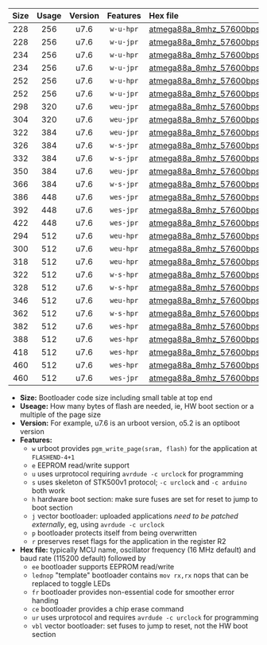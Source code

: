 |Size|Usage|Version|Features|Hex file|
|:-:|:-:|:-:|:-:|:--|
|228|256|u7.6|`w-u-hpr`|[atmega88a_8mhz_57600bps_ur.hex](https://raw.githubusercontent.com/stefanrueger/urboot/main//atmega88a_8mhz_57600bps_ur.hex)|
|228|256|u7.6|`w-u-jpr`|[atmega88a_8mhz_57600bps_ur_vbl.hex](https://raw.githubusercontent.com/stefanrueger/urboot/main//atmega88a_8mhz_57600bps_ur_vbl.hex)|
|234|256|u7.6|`w-u-hpr`|[atmega88a_8mhz_57600bps_lednop_ur.hex](https://raw.githubusercontent.com/stefanrueger/urboot/main//atmega88a_8mhz_57600bps_lednop_ur.hex)|
|234|256|u7.6|`w-u-jpr`|[atmega88a_8mhz_57600bps_lednop_ur_vbl.hex](https://raw.githubusercontent.com/stefanrueger/urboot/main//atmega88a_8mhz_57600bps_lednop_ur_vbl.hex)|
|252|256|u7.6|`w-u-hpr`|[atmega88a_8mhz_57600bps_lednop_fr_ur.hex](https://raw.githubusercontent.com/stefanrueger/urboot/main//atmega88a_8mhz_57600bps_lednop_fr_ur.hex)|
|252|256|u7.6|`w-u-jpr`|[atmega88a_8mhz_57600bps_lednop_fr_ur_vbl.hex](https://raw.githubusercontent.com/stefanrueger/urboot/main//atmega88a_8mhz_57600bps_lednop_fr_ur_vbl.hex)|
|298|320|u7.6|`weu-jpr`|[atmega88a_8mhz_57600bps_ee_ur_vbl.hex](https://raw.githubusercontent.com/stefanrueger/urboot/main//atmega88a_8mhz_57600bps_ee_ur_vbl.hex)|
|304|320|u7.6|`weu-jpr`|[atmega88a_8mhz_57600bps_ee_lednop_ur_vbl.hex](https://raw.githubusercontent.com/stefanrueger/urboot/main//atmega88a_8mhz_57600bps_ee_lednop_ur_vbl.hex)|
|322|384|u7.6|`weu-jpr`|[atmega88a_8mhz_57600bps_ee_lednop_fr_ur_vbl.hex](https://raw.githubusercontent.com/stefanrueger/urboot/main//atmega88a_8mhz_57600bps_ee_lednop_fr_ur_vbl.hex)|
|326|384|u7.6|`w-s-jpr`|[atmega88a_8mhz_57600bps_vbl.hex](https://raw.githubusercontent.com/stefanrueger/urboot/main//atmega88a_8mhz_57600bps_vbl.hex)|
|332|384|u7.6|`w-s-jpr`|[atmega88a_8mhz_57600bps_lednop_vbl.hex](https://raw.githubusercontent.com/stefanrueger/urboot/main//atmega88a_8mhz_57600bps_lednop_vbl.hex)|
|350|384|u7.6|`weu-jpr`|[atmega88a_8mhz_57600bps_ee_lednop_fr_ce_ur_vbl.hex](https://raw.githubusercontent.com/stefanrueger/urboot/main//atmega88a_8mhz_57600bps_ee_lednop_fr_ce_ur_vbl.hex)|
|366|384|u7.6|`w-s-jpr`|[atmega88a_8mhz_57600bps_lednop_fr_vbl.hex](https://raw.githubusercontent.com/stefanrueger/urboot/main//atmega88a_8mhz_57600bps_lednop_fr_vbl.hex)|
|386|448|u7.6|`wes-jpr`|[atmega88a_8mhz_57600bps_ee_vbl.hex](https://raw.githubusercontent.com/stefanrueger/urboot/main//atmega88a_8mhz_57600bps_ee_vbl.hex)|
|392|448|u7.6|`wes-jpr`|[atmega88a_8mhz_57600bps_ee_lednop_vbl.hex](https://raw.githubusercontent.com/stefanrueger/urboot/main//atmega88a_8mhz_57600bps_ee_lednop_vbl.hex)|
|422|448|u7.6|`wes-jpr`|[atmega88a_8mhz_57600bps_ee_lednop_fr_vbl.hex](https://raw.githubusercontent.com/stefanrueger/urboot/main//atmega88a_8mhz_57600bps_ee_lednop_fr_vbl.hex)|
|294|512|u7.6|`weu-hpr`|[atmega88a_8mhz_57600bps_ee_ur.hex](https://raw.githubusercontent.com/stefanrueger/urboot/main//atmega88a_8mhz_57600bps_ee_ur.hex)|
|300|512|u7.6|`weu-hpr`|[atmega88a_8mhz_57600bps_ee_lednop_ur.hex](https://raw.githubusercontent.com/stefanrueger/urboot/main//atmega88a_8mhz_57600bps_ee_lednop_ur.hex)|
|318|512|u7.6|`weu-hpr`|[atmega88a_8mhz_57600bps_ee_lednop_fr_ur.hex](https://raw.githubusercontent.com/stefanrueger/urboot/main//atmega88a_8mhz_57600bps_ee_lednop_fr_ur.hex)|
|322|512|u7.6|`w-s-hpr`|[atmega88a_8mhz_57600bps.hex](https://raw.githubusercontent.com/stefanrueger/urboot/main//atmega88a_8mhz_57600bps.hex)|
|328|512|u7.6|`w-s-hpr`|[atmega88a_8mhz_57600bps_lednop.hex](https://raw.githubusercontent.com/stefanrueger/urboot/main//atmega88a_8mhz_57600bps_lednop.hex)|
|346|512|u7.6|`weu-hpr`|[atmega88a_8mhz_57600bps_ee_lednop_fr_ce_ur.hex](https://raw.githubusercontent.com/stefanrueger/urboot/main//atmega88a_8mhz_57600bps_ee_lednop_fr_ce_ur.hex)|
|362|512|u7.6|`w-s-hpr`|[atmega88a_8mhz_57600bps_lednop_fr.hex](https://raw.githubusercontent.com/stefanrueger/urboot/main//atmega88a_8mhz_57600bps_lednop_fr.hex)|
|382|512|u7.6|`wes-hpr`|[atmega88a_8mhz_57600bps_ee.hex](https://raw.githubusercontent.com/stefanrueger/urboot/main//atmega88a_8mhz_57600bps_ee.hex)|
|388|512|u7.6|`wes-hpr`|[atmega88a_8mhz_57600bps_ee_lednop.hex](https://raw.githubusercontent.com/stefanrueger/urboot/main//atmega88a_8mhz_57600bps_ee_lednop.hex)|
|418|512|u7.6|`wes-hpr`|[atmega88a_8mhz_57600bps_ee_lednop_fr.hex](https://raw.githubusercontent.com/stefanrueger/urboot/main//atmega88a_8mhz_57600bps_ee_lednop_fr.hex)|
|460|512|u7.6|`wes-hpr`|[atmega88a_8mhz_57600bps_ee_lednop_fr_ce.hex](https://raw.githubusercontent.com/stefanrueger/urboot/main//atmega88a_8mhz_57600bps_ee_lednop_fr_ce.hex)|
|460|512|u7.6|`wes-jpr`|[atmega88a_8mhz_57600bps_ee_lednop_fr_ce_vbl.hex](https://raw.githubusercontent.com/stefanrueger/urboot/main//atmega88a_8mhz_57600bps_ee_lednop_fr_ce_vbl.hex)|

- **Size:** Bootloader code size including small table at top end
- **Useage:** How many bytes of flash are needed, ie, HW boot section or a multiple of the page size
- **Version:** For example, u7.6 is an urboot version, o5.2 is an optiboot version
- **Features:**
  + `w` urboot provides `pgm_write_page(sram, flash)` for the application at `FLASHEND-4+1`
  + `e` EEPROM read/write support
  + `u` uses urprotocol requiring `avrdude -c urclock` for programming
  + `s` uses skeleton of STK500v1 protocol; `-c urclock` and `-c arduino` both work
  + `h` hardware boot section: make sure fuses are set for reset to jump to boot section
  + `j` vector bootloader: uploaded applications *need to be patched externally*, eg, using `avrdude -c urclock`
  + `p` bootloader protects itself from being overwritten
  + `r` preserves reset flags for the application in the register R2
- **Hex file:** typically MCU name, oscillator frequency (16 MHz default) and baud rate (115200 default) followed by
  + `ee` bootloader supports EEPROM read/write
  + `lednop` "template" bootloader contains `mov rx,rx` nops that can be replaced to toggle LEDs
  + `fr` bootloader provides non-essential code for smoother error handing
  + `ce` bootloader provides a chip erase command
  + `ur` uses urprotocol and requires `avrdude -c urclock` for programming
  + `vbl` vector bootloader: set fuses to jump to reset, not the HW boot section
